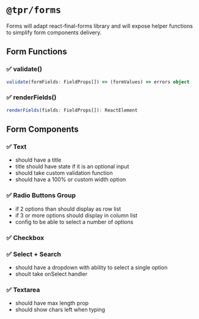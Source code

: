 # `@tpr/forms`

Forms will adapt react-final-forms library and will expose helper functions to simplify form components delivery.

## Form Functions

### ✅ validate()

```ts
validate(formFields: FieldProps[]) => (formValues) => errors object
```

### ✅ renderFields()

```ts
renderFields(fields: FieldProps[]): ReactElement
```

## Form Components

### ✅ Text

- should have a title
- title should have state if it is an optional input
- should take custom validation function
- should have a 100% or custom width option

### ✅ Radio Buttons Group

- if 2 options than should display as row list
- if 3 or more options should display in column list
- config to be able to select a number of options

### ✅ Checkbox

### ✅ Select + Search

- should have a dropdown with ability to select a single option
- shoult take onSelect handler

### ✅ Textarea

- should have max length prop
- should show chars left when typing
